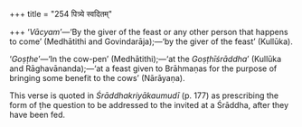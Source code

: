 +++
title = "254 पित्र्ये स्वदितम्"

+++
‘*Vācyam*’—‘By the giver of the feast or any other person that happens
to come’ (Medhātithi and Govindarāja);—‘by the giver of the feast’
(Kullūka).

‘*Goṣṭhe*’—‘In the cow-pen’ (Medhātithi);—‘at the *Goṣṭhīśrāddha*’
(Kullūka and Rāghavānanda);—‘at a feast given to Brāhmaṇas for the
purpose of bringing some benefit to the cows’ (Nārāyaṇa).

This verse is quoted in *Śrāddhakriyākaumudī* (p. 177) as prescribing
the form of ṭhe question to be addressed to the invited at a Śrāddha,
after they have been fed.


